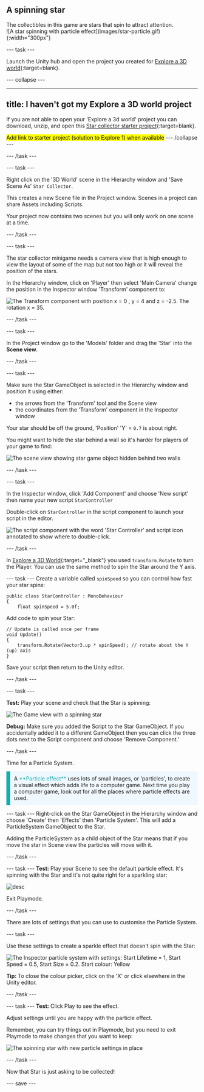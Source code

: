 ## A spinning star

<div style="display: flex; flex-wrap: wrap">
<div style="flex-basis: 200px; flex-grow: 1; margin-right: 15px;">
The collectibles in this game are stars that spin to attract attention.
</div>
<div>
![A star spinning with particle effect](images/star-particle.gif){:width="300px"}
</div>
</div>

--- task ---

Launch the Unity hub and open the project you created for [Explore a 3D world](https://projects.raspberrypi.org/en/projects/explore-a-3d-world){:target=blank}. 

--- collapse ---

---
title: I haven't got my Explore a 3D world project
---

If you are not able to open your 'Explore a 3d world' project you can download, unzip, and open this  [Star collector starter project](){:target=blank}. 

<mark>Add link to starter project (solution to Explore 1) when available</mark>
--- /collapse ---

--- /task ---

--- task ---

Right click on the '3D World' scene in the Hierarchy window and 'Save Scene As' `Star Collector`. 

This creates a new Scene file in the Project window. Scenes in a project can share Assets including Scripts. 

Your project now contains two scenes but you will only work on one scene at a time. 

--- /task ---

--- task ---

The star collector minigame needs a camera view that is high enough to view the layout of some of the map but not too high or it will reveal the position of the stars.  

In the Hierarchy window, click on 'Player' then select 'Main Camera' change the position in the Inspector window 'Transform' component to:

![The Transform component with position x = 0 , y = 4 and z = -2.5. The rotation x = 35.](images/camera-position.png)

--- /task ---

--- task ---

In the Project window go to the 'Models' folder and drag the 'Star' into the **Scene view**. 

--- /task ---

--- task ---

Make sure the Star GameObject is selected in the Hierarchy window and position it using either:
+ the arrows from the 'Transform' tool and the Scene view
+ the coordinates from the 'Transform' component in the Inspector window

Your star should be off the ground, 'Position' 'Y' = `0.7` is about right. 

You might want to hide the star behind a wall so it's harder for players of your game to find: 

![The scene view showing star game object hidden behind two walls](images/position-star.png)

--- /task ---

--- task ---

In the Inspector window, click 'Add Component' and choose 'New script' then name your new script `StarController`  

Double-click on `StarController` in the script component to launch your script in the editor. 

![The script component with the word 'Star Controller' and script icon annotated to show where to double-click.](images/star-script-open.png)

--- /task ---

In [Explore a 3D World](https://projects.raspberrypi.org/en/projects/explore-a-3d-world/){:target="_blank"} you used `transform.Rotate` to turn the Player. You can use the same method to spin the Star around the Y axis.

--- task ---
Create a variable called `spinSpeed` so you can control how fast your star spins:

```
public class StarController : MonoBehaviour
{
    float spinSpeed = 5.0f; 
```

Add code to spin your Star:

```
// Update is called once per frame
void Update()
{
    transform.Rotate(Vector3.up * spinSpeed); // rotate about the Y (up) axis
}
```

Save your script then return to the Unity editor. 

--- /task ---

--- task ---

**Test:** Play your scene and check that the Star is spinning: 

![The Game view with a spinning star](images/star-spin.gif)

**Debug:** Make sure you added the Script to the Star GameObject. If you accidentally added it to a different GameObject then you can click the three dots next to the Script component and choose 'Remove Component.'

--- /task ---

Time for a Particle System. 

<p style="border-left: solid; border-width:10px; border-color: #0faeb0; background-color: aliceblue; padding: 10px;">
A <span style="color: #0faeb0">**Particle effect**</span> uses lots of small images, or 'particles', to create a visual effect which adds life to a computer game. Next time you play a computer game, look out for all the places where particle effects are used. 
</p>

--- task ---
Right-click on the Star GameObject in the Hierarchy window and choose 'Create' then 'Effects' then 'Particle System'. This will add a ParticleSystem GameObject to the Star. 

Adding the ParticleSystem as a child object of the Star means that if you move the star in Scene view the particles will move with it. 

--- /task ---

--- task ---
**Test:** Play your Scene to see the default particle effect. It's spinning with the Star and it's not quite right for a sparkling star:

![desc](images/particle-star-default.gif)

Exit Playmode.

--- /task ---

There are lots of settings that you can use to customise the Particle System. 

--- task ---

Use these settings to create a sparkle effect that doesn't spin with the Star: 

![The Inspector particle system with settings: Start Lifetime = 1, Start Speed = 0.5, Start Size = 0.2. Start colour: Yellow ](images/particle-settings.png)

**Tip:** To close the colour picker, click on the 'X' or click elsewhere in the Unity editor. 

--- /task ---

--- task ---
**Test:** Click Play to see the effect. 

Adjust settings until you are happy with the particle effect. 

Remember, you can try things out in Playmode, but you need to exit Playmode to make changes that you want to keep:

![The spinning star with new particle settings in place](images/star-particle.gif)

--- /task ---

Now that Star is just asking to be collected! 

--- save ---
